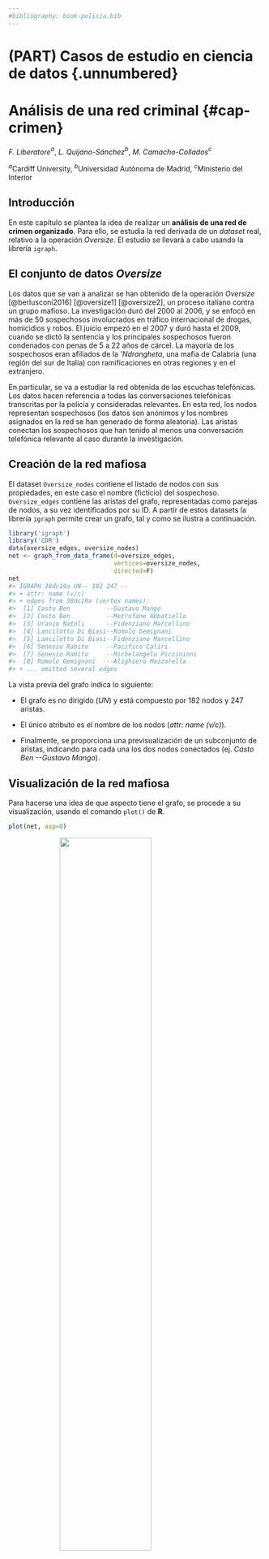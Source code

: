 ```yaml
---
#bibliography: book-policia.bib
---
```


# (PART) Casos de estudio en ciencia de datos {.unnumbered}

# Análisis de una red criminal  {#cap-crimen}

*F. Liberatore*$^{a}$, *L. Quijano-Sánchez*$^{b}$, *M. Camacho-Collados*$^{c}$

$^{a}$Cardiff University, $^{b}$Universidad Autónoma de Madrid, $^{c}$Ministerio del Interior

## Introducción
En este capítulo se plantea la idea de realizar un **análisis de una red de crimen organizado**. Para ello, se estudia la red derivada de un *dataset* real, relativo a la operación *Oversize*. El estudio se llevará a cabo usando la librería `igraph`.

## El conjunto de datos *Oversize*

Los datos que se van a analizar se han obtenido de la operación *Oversize* [@berlusconi2016] [@oversize1] [@oversize2], un proceso italiano contra un grupo mafioso. La investigación duró del 2000 al 2006, y se enfocó en más de 50 sospechosos involucrados en tráfico internacional de drogas, homicidios y robos. El juicio empezó en el 2007 y duró hasta el 2009, cuando se dictó la sentencia y los principales sospechosos fueron condenados con penas de 5 a 22 años de cárcel. La mayoría de los sospechosos eran afiliados de la *'Ndrangheta*, una mafia de Calabria (una región del sur de Italia) con ramificaciones en otras regiones y en el extranjero.

En particular, se va a estudiar la red obtenida de las escuchas telefónicas. Los datos hacen referencia a todas las conversaciones telefónicas transcritas por la policía y consideradas relevantes. En esta red, los nodos representan sospechosos (los datos son anónimos y los nombres asignados en la red se han generado de forma aleatoria). Las aristas conectan los sospechosos que han tenido al menos una conversación telefónica relevante al caso durante la investigación.

## Creación de la red mafiosa

El dataset `Oversize_nodes` contiene el listado de nodos con sus propiedades, en este caso el nombre (ficticio) del sospechoso. `Oversize_edges` contiene las aristas del grafo, representadas como parejas de nodos, a su vez identificados por su ID. A partir de estos datasets la librería `igraph` permite crear un grafo, tal y como se ilustra a continuación. 


```r
library('igraph')
library('CDR')
data(oversize_edges, oversize_nodes)
net <- graph_from_data_frame(d=oversize_edges, 
                             vertices=oversize_nodes, 
                             directed=F) 
net
#> IGRAPH 38dc19a UN-- 182 247 -- 
#> + attr: name (v/c)
#> + edges from 38dc19a (vertex names):
#>  [1] Casto Ben          --Gustavo Mango          
#>  [2] Casto Ben          --Metrofane Abbatiello   
#>  [3] Uranio Natoli      --Fidenziano Marcellino  
#>  [4] Lancilotto Di Biasi--Romolo Gemignani       
#>  [5] Lancilotto Di Biasi--Fidenziano Marcellino  
#>  [6] Senesio Rabito     --Pacifico Caliri        
#>  [7] Senesio Rabito     --Michelangelo Piccininni
#>  [8] Romolo Gemignani   --Alighiero Mazzarella   
#> + ... omitted several edges
```

La vista previa del grafo indica lo siguiente:

-   El grafo es no dirigido (*UN*) y está compuesto por 182 nodos y 247 aristas.

-   El único atributo es el nombre de los nodos (*attr: name (v/c)*).

-   Finalmente, se proporciona una previsualización de un subconjunto de aristas, indicando para cada una los dos nodos conectados (ej. *Casto Ben \--Gustavo Mango*).


## Visualización de la red mafiosa

Para hacerse una idea de que aspecto tiene el grafo, se procede a su visualización, usando el comando `plot()` de **R**.


```r
plot(net, asp=0)
```

<img src="212048_cd_policia_files/figure-html/vis-red1-1.png" width="60%" style="display: block; margin: auto;" />

Como se puede apreciar, el resultado no es muy claro. Todos los nodos tienen el mismo tamaño y se solapan entre ellos. Además, se muestran los nombres de todos los actores dentro de la red, lo cual dificulta ulteriormente su interpretación.

Se puede mejorar esta presentación usando unos parámetros de `plot()`, específicos de `igraph`. En particular:

-   `vertex.size`: determina el tamaño de los nodos.

-   `vertex.label`: define el texto asociado a cada nodo. Por defecto se asume que es su nombre. En el ejemplo de abajo, se excluyen los nombres de la visualización.


```r
plot(net, vertex.size=2, vertex.label=c(''),  asp=0)
```

<img src="212048_cd_policia_files/figure-html/vis-red2-1.png" width="60%" style="display: block; margin: auto;" />

En la Fig. \@ref(fig:vis-red2) se puede ver cómo el grafo permite una mejor valoración de la distribución de los actores dentro de la red. Por ejemplo, hay dos grupos pequeños (de cuatro y dos actores) completamente desconectados de la red principal.

## Importancia de los actores (delincuentes)

Las medidas de centralidad permiten asignar un valor a cada actor que establece su importancia relativa a los demás. Existen diversas medidas, cada una con sus características y finalidad. En este ejemplo se van a usar las siguientes:

-   **Grado**: número de aristas que llegan al nodo o salen de él. Cuanto más alto sea este valor, más vecinos tendrá el nodo.

-   **Intermediación**: cuantifica el número de veces que un nodo se encuentra en el camino más corto entre otros actores. Cuanto más alto este valor, más información pasará por el nodo.



```r
dgr <-  degree(net) # Centralidad de grado
btwn <- betweenness(net) # Centralidad de intermediación
```

A continuación, se muestran los actores con los valores más altos en cada medida de centralidad.


```r
head(sort(dgr, decreasing = T))
#>        Gustavo Mango      Pacifico Caliri Metrofane Abbatiello 
#>                   32                   31                   18 
#>        Olindo Iacona         Arturo Gizzi      Guido Minervini 
#>                   17                   16                   16
```


```r
head(sort(btwn, decreasing = T))
#>        Gustavo Mango            Bino Lana      Pacifico Caliri 
#>             4602.167             4292.902             4056.435 
#>        Olindo Iacona Metrofane Abbatiello      Donato Di Santi 
#>             3397.907             3387.931             2978.427
```

Las medidas de centralidad se pueden usar para mejorar la visualización del grafo. Primero, se filtran todos los nodos que tengan grado menor que dos, ya que representan actores muy marginales en la red. Luego, se representa el tamaño de cada nodo en función de su valor de intermediación, escalando con un tamaño máximo de cinco.


```r
vertex_filter <- dgr > 1 # deteccion actores marginales
scaled_btwn = 0.1+ 4.9*btwn/max(btwn) # Escalado del tamaño del nodo en funcion de la intermediacion
net2 = induced.subgraph(net, which(vertex_filter)) # creacion subgrafo
plot(net2, 
     vertex.size=scaled_btwn[vertex_filter], 
     vertex.label=c(''), 
     rescale=T, 
     asp = 0) # visualizacion subgrafo
```

<img src="212048_cd_policia_files/figure-html/red-centralidad-1.png" width="60%" style="display: block; margin: auto;" />

Como se puede apreciar en la Fig. \@ref(fig:centralidad), gracias a las medidas de centralidad se puede tener una mejor idea de cómo se configura la red respecto a sus actores más importantes.

## Identificación de comunidades de la mafia

A continuación, se procede a identificar las comunidades existentes en el grafo de la operación *Overdrive*. `igraph` proporciona una gran variedad de algoritmos para la detección de comunidades en redes sociales. En el siguiente ejemplo, se usa el algoritmo Louvain [@blondel2008fast] que es el más popular.


```r
louvain_partition <- cluster_louvain(net) # Ejecucion del algoritmo Louvain
net$community <- louvain_partition$membership # Asignacion de las comunidades al grafo
unique(net$community) # Visualizacion de las comunidades encontradas
#> [1] 1 2 3 4 5 6 7 8 9
```

El algoritmo identifica distintas comunidades, cada una con su número asignado.

## Visualización de comunidades de la mafia

Se procede a visualizar las comunidades detectadas en el subgrafo, representando cada una de ellas en un color distinto. Además, para mejorar la calidad de la información representada, se resalta la importancia de cada actor representando los nodos asociados y sus nombres en tamaños proporcionales a su centralidad en toda la red.


```r
V(net2)$size <- scaled_btwn[vertex_filter] # Tamaño del nodo en funcion de su centralidad
V(net2)$frame.color <- "grey"
V(net2)$color <- net$community[vertex_filter] # Color del nodo en funcion de su comunidad
V(net2)$label <- V(net2)$name
V(net2)$label.cex <- (1+scaled_btwn[vertex_filter])/6 # Escalado del nombre en funcion de su centralidad
V(net2)$label.color <- 'black'

# Definicion del color de las aristas en funcion de la comunidad de origen
edge.start <- ends(net2, es = E(net2), names = F)[,1] 
E(net2)$color <- V(net2)$color[edge.start]

plot(net2, asp=0) # Los resultados puede ser distintos con cada ejecucion
```

<img src="212048_cd_policia_files/figure-html/unnamed-chunk-5-1.png" width="60%" style="display: block; margin: auto;" />

Se puede mejorar aún más el aspecto del grafo. Para ello, se va a experimentar con una disposición diferente de los nodos. En este ejemplo, se usa el algoritmo Fruchterman-Reingold [@fruchterman1991graph]. Además, se aplica un efecto de curvatura a las aristas asignando un valor positivo al parámetro `edge.curved`. El resultado se puede ver en la Fig. \@ref(fig:red-fr).


```r
l1 <- layout_with_fr(net2) # algoritmo Fruchterman-Reingold
plot(net2, 
     layout=l1, 
     asp = 0, 
     edge.curved=0.5) # Los resultados pueden ser distintos con cada ejecucion
```

<img src="212048_cd_policia_files/figure-html/red-fr-1.png" width="100%" style="display: block; margin: auto;" />

Finalmente, se puede exportar el grafo como PDF usando la función `pdf()` de **R**.


```r
pdf('grafo_final.pdf')
plot(net2, layout=l1, asp = 0, edge.curved=0.5) # Los resultados puede ser distintos con cada ejecucion
dev.off()
#> agg_png 
#>       2
```

Como se ha podido observar tras las acciones anteriores, en la red se aprecian siete distintas comunicades. Tres destacan por su importancia, lideradas por Gustavo Mango, Bino Lana y Pacifico Caliri. Bino Lana, en particular, tiene especial relevancia ya que actúa como un puente entre Gustavo Mango y Pacificio Caliri.
